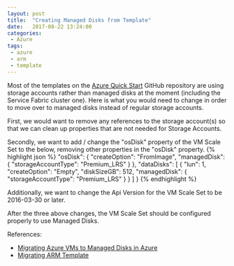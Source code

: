 ```yaml
---
layout: post
title:  "Creating Managed Disks from Template"
date:   2017-08-22 13:24:00
categories:
 - Azure
tags:
 - azure
 - arm
 - template
---
```


Most of the templates on the [Azure Quick Start](https://github.com/Azure/azure-quickstart-templates) GitHub repository are using storage accounts rather than managed disks at the moment (including the Service Fabric cluster one). Here is what you would need to change in order to move over to managed disks instead of regular storage accounts.
&shy;

First, we would want to remove any references to the storage account(s) so that we can clean up properties that are not needed for Storage Accounts.

Secondly, we want to add / change the "osDisk" property of the VM Scale Set to the below, removing other properties in the "osDisk" property.
{% highlight json %}
            "osDisk": {
              "createOption": "FromImage",
              "managedDisk": { "storageAccountType": "Premium_LRS" }
            },
            "dataDisks": [
              {
                "lun": 1,
                "createOption": "Empty",
                "diskSizeGB": 512,
                "managedDisk": { "storageAccountType": "Premium_LRS" }
              }
            ]
          }
{% endhighlight %}

Additionally, we want to change the Api Version for the VM Scale Set to be 2016-03-30 or later. 

After the three above changes, the VM Scale Set should be configured properly to use Managed Disks.

References:

* [Migrating Azure VMs to Managed Disks in Azure](https://docs.microsoft.com/en-us/azure/virtual-machines/windows/migrate-to-managed-disks)
* [Migrating ARM Template](https://github.com/Azure-Samples/resources-dotnet-deploy-virtual-machine-with-managed-disks-using-arm-template/tree/master/Asset)
